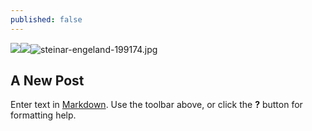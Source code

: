 ```yaml
---
published: false
---
```

![]({{site.baseurl}}/images/emma-frances-logan-barker-130191.jpg)![]({{site.baseurl}}/images/steinar-engeland-199174.jpg)![steinar-engeland-199174.jpg]({{site.baseurl}}/images/steinar-engeland-199174.jpg)
## A New Post

Enter text in [Markdown](http://daringfireball.net/projects/markdown/). Use the toolbar above, or click the **?** button for formatting help.
